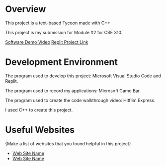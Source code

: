 # Overview

This project is a text-based Tycoon made with C++

This project is my submission for Module #2 for CSE 310.

[Software Demo Video](https://youtu.be/eXKnjnIxogc)
[Replit Project Link](https://replit.com/@Logansphere/Logans-Tycoon?v=1)

# Development Environment

The program used to develop this project: Microsoft Visual Studio Code and Replit.

The program used to record my applications: Microsoft Game Bar.

The program used to create the code walkthrough video: Hitflim Express.

I used C++ to create this project.

# Useful Websites

{Make a list of websites that you found helpful in this project}
* [Web Site Name](https://www.w3schools.com/)
* [Web Site Name](https://replit.com/~)
